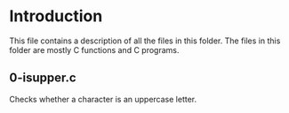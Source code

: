 # Introduction

This file contains a description of all the files in this folder. The files in
this folder are mostly C functions and C programs.

## 0-isupper.c

Checks whether a character is an uppercase letter.
